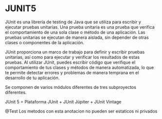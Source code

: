 # JUNIT5

JUnit es una librería de testing de Java que se utiliza para escribir y ejecutar pruebas unitarias. Una prueba unitaria es una prueba que verifica el comportamiento de una sola clase o método de una aplicación. Las pruebas unitarias se ejecutan de manera aislada, sin depender de otras clases o componentes de la aplicación.

JUnit proporciona un marco de trabajo para definir y escribir pruebas unitarias, así como para ejecutar y verificar los resultados de estas pruebas. Al utilizar JUnit, puedes escribir código que verifique el comportamiento de tus clases y métodos de manera automatizada, lo que te permite detectar errores y problemas de manera temprana en el desarrollo de tu aplicación.

Se componen de varios módulos diferentes de tres subproyectos diferentes.

JUnit 5 = Plataforma JUnit + JUnit Júpiter + JUnit Vintage

@Test
    Los metodos con esta anotacion no pueden ser estaticos ni privados


